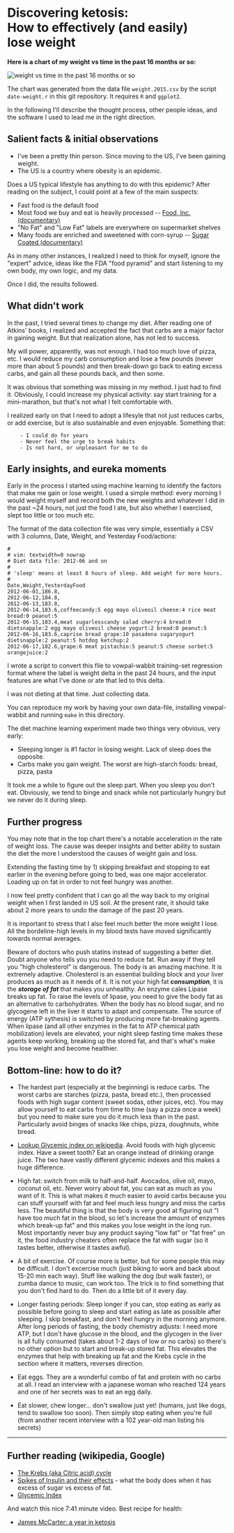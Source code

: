 # Discovering ketosis:<br>How to effectively (and easily)<br> lose weight



**Here is a chart of my weight vs time in the past 16 months or so:**

![weight vs time in the past 16 months or so](weight.2015.png  "weight loss progress")

The chart was generated from the data file `weight.2015.csv` by the script `date-weight.r` in this git repository.  It requires `R` and `ggplot2`.





























In the following I'll describe the thought process, other people ideas,  and the software I used to lead me in the right direction.

## Salient facts & initial observations

- I've been a pretty thin person. Since moving to the US, I've been gaining weight.
- The US is a country where obesity is an epidemic.

Does a US typical lifestyle has anything to do with this epidemic? After reading on the subject, I could point at a few of the main suspects:

 - Fast food is the default food
 - Most food we buy and eat is heavily processed -- [Food, Inc. (documentary)](http://www.takepart.com/foodinc/film)
 - "No Fat" and "Low Fat" labels are everywhere on supermarket shelves
 - Many foods are enriched and sweetened with corn-syrup -- [Sugar Coated (documentary)](http://sugarcoateddoc.com/)

As in many other instances, I realized I need to think for myself, ignore the "expert" advice, ideas like the FDA "food pyramid" and start listening to my own body, my own logic, and my data.

Once I did, the results followed.

## What didn't work

In the past, I tried several times to change my diet. After reading one of Atkins' books, I realized and accepted the fact that carbs are a major factor in gaining weight. But that realization alone, has not led to success.

My will power, apparently, was not enough. I had too much love of pizza, etc.  I would reduce my carb consumption and lose a few pounds (never more than about 5 pounds) and then break-down go back to eating excess carbs, and gain all these pounds back, and then some.

It was obvious that something was missing in my method. I just had to find it. Obviously, I could increase my physical activity: say start training for a mini-marathon, but that's not what I felt comfortable with.

I realized early on that I need to adopt a lifesyle that not just reduces carbs, or add exercise, but is also sustainable and even enjoyable. Something that:

        - I could do for years
        - Never feel the urge to break habits
        - Is not hard, or unpleasant for me to do


## Early insights, and eureka moments

Early in the process I started using machine learning to identify the factors that make me gain or lose weight. I used a simple method: every morning I would weight myself and record both the new weights and whatever I did in the past ~24 hours, not just the food I ate, but also whether I exercised, slept too little or too much etc.

The format of the data collection file was very simple, essentially a CSV with 3 columns, Date, Weight, and Yesterday Food/actions:
 
    #
    # vim: textwidth=0 nowrap
    # Diet data file: 2012-06 and on
    #
    # 'sleep' means at least 8 hours of sleep. Add weight for more hours.
    #
    Date,Weight,YesterdayFood
    2012-06-01,186.8,
    2012-06-12,184.8,
    2012-06-13,183.8,
    2012-06-14,183.6,coffeecandy:5 egg mayo oliveoil cheese:4 rice meat bread:0 peanut:5
    2012-06-15,183.4,meat sugarlesscandy salad cherry:4 bread:0 dietsnapple:2 egg mayo oliveoil cheese yogurt:2 bread:0 peanut:5
    2012-06-16,183.6,caprise bread grape:10 pasadena sugaryogurt dietsnapple:2 peanut:5 hotdog ketchup:2
    2012-06-17,182.6,grape:6 meat pistachio:5 peanut:5 cheese sorbet:5 orangejuice:2


I wrote a script to convert this file to vowpal-wabbit training-set regression format where the label is weight delta in the past 24 hours, and the input features are what I've done or ate that led to this delta.

I was not dieting at that time. Just collecting data.

You can reproduce my work by having your own data-file, installing vowpal-wabbit and running `make` in this directory.

The diet machine learning experiment made two things very obvious, very early:

- Sleeping longer is #1 factor in losing weight. Lack of sleep does the opposite.
- Carbs make you gain weight. The worst are high-starch foods: bread, pizza, pasta

It took me a while to figure out the sleep part. When you sleep you don't eat. Obviously, we tend to binge and snack while not particularly hungry but we never do it during sleep.


## Further progress

You may note that in the top chart there's a notable acceleration in the rate of weight loss.  The cause was deeper insights and better ability to sustain the diet the more I understood the causes of weight gain and loss.

Extending the fasting time by 1) skipping breakfast and stopping to eat earlier in the evening before going to bed, was one major accelerator. Loading up on fat in order to not feel hungry was another.

I now feel pretty confident that I can go all the way back to my original weight when I first landed in US soil. At the present rate, it should take about 2 more years to undo the damage of the past 20 years. 

It is important to stress that I also feel much better the more weight I lose. All the bordeline-high levels in my blood tests have moved significantly towards normal averages.

Beware of doctors who push statins instead of suggesting a better diet. Doubt anyone who tells you you need to reduce fat. Run away if they tell you "high cholesterol" is dangerous. The body is an amazing machine. It is extremely adaptive. Cholesterol is an essential building block and your liver produces as much as it needs of it. It is not your high fat ***consumption***, it is the ***storage of fat*** that makes you unhealthy.  An enzyme cales Lipase breaks up fat. To raise the levels of lipase, you need to give the body fat as an alternative to carbohydrates. When the body has no blood sugar, and no glycogene left in the liver it starts to adapt and compensate.  The source of energy (ATP sythesis) is switched by producing more fat-breaking agents. When lipase (and all other enzymes in the fat to ATP chemical path mobilization) levels are elevated, your night sleep fasting time makes these agents keep working, breaking up the stored fat, and that's what's make you lose weight and become healthier.


## Bottom-line: how to do it?

- The hardest part (especially at the beginning) is reduce carbs. The worst carbs are starches (pizza, pasta, bread etc.), then processed foods with high sugar content (sweet sodas, other juices, etc). You may allow yourself to eat carbs from time to time (say a pizza once a week) but you need to make sure you do it much less than in the past. Particularly avoid binges of snacks like chips, pizza, doughnuts, white bread.

- [Lookup Glycemic index on wikipedia](https://en.wikipedia.org/wiki/Glycemic_index). Avoid foods with high glycemic index. Have a sweet tooth? Eat an orange instead of drinking orange juice. The two have vastly different glycemic indexes and this makes a huge difference.

- High fat: switch from milk to half-and-half.  Avocados, olive oil, mayo, coconut oil, etc.  Never worry about fat, you can eat as much as you want of it. This is what makes it much easier to avoid carbs because you can stuff yourself with fat and feel much less hungry and miss the carbs less. The beautiful thing is that the body is very good at figuring out "I have too much fat in the blood, so let's increase the amount of enzymes which break-up fat" and this makes you lose weight in the long run.  Most importantly never buy any product saying "low fat" or "fat free" on it, the food industry cheaters often replace the fat with sugar (so it tastes better, otherwise it tastes awful).

- A bit of exercise.  Of course more is better, but for some people this may be difficult. I don't excercise much (just biking to work and back about 15-20 min each way). Stuff like walking the dog (but walk faster), or zumba dance to music, can work too. The trick is to find something that you don't find hard to do. Then do a little bit of it every day.

- Longer fasting periods: Sleep longer if you can, stop eating as early as possible before going to sleep and start eating as late as possible after sleeping. I skip breakfast, and don't feel hungry in the morning anymore.  After long periods of fasting, the body chemistry adjusts: I need more ATP, but I don't have glucose in the blood, and the glycogen in the liver is all fully consumed (takes about 1-2 days of low or no carbs) so there's no other option but to start and break-up stored fat. This elevates the enzymes that help with breaking up fat and the Krebs cycle in the section
where it matters, reverses direction.

- Eat eggs.  They are a wonderful combo of fat and protein with no carbs at all.  I read an interview with a japanese woman who reached 124 years and one of her secrets was to eat an egg daily.

- Eat slower, chew longer... don't swallow just yet! (humans, just like dogs, tend to swallow too soon). Then simply stop eating when you're full (from another recent interview with a 102 year-old man listing his secrets)

***

## Further reading (wikipedia, Google)

- [The Krebs (aka Citric acid) cycle](https://en.wikipedia.org/wiki/Citric_acid_cycle)
- [Spikes of Insulin and their effects](https://en.wikipedia.org/wiki/Sugar_crash) - what the body does when it has excess of sugar vs excess of fat.
- [Glycemic Index](https://en.wikipedia.org/wiki/Glycemic_index)

And watch this nice 7:41 minute video. Best recipe for health:

- [James McCarter: a year in ketosis](https://vimeo.com/147795263) 




